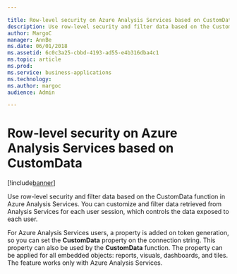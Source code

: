 ```yaml
---

title: Row-level security on Azure Analysis Services based on CustomData
description: Use row-level security and filter data based on the CustomData function in Azure Analysis Services.
author: MargoC
manager: AnnBe
ms.date: 06/01/2018
ms.assetid: 6c0c3a25-cbbd-4193-ad55-e4b316dba4c1
ms.topic: article
ms.prod: 
ms.service: business-applications
ms.technology: 
ms.author: margoc
audience: Admin

---
```

#  Row-level security on Azure Analysis Services based on CustomData




[!include[banner](../../../includes/banner.md)]

Use row-level security and filter data based on the CustomData function in Azure
Analysis Services. You can customize and filter data retrieved from Analysis
Services for each user session, which controls the data exposed to each user.

For Azure Analysis Services users, a property is added on token generation, so
you can set the **CustomData** property on the connection string. This property
can also be used by the **CustomData** function. The property can be applied for
all embedded objects: reports, visuals, dashboards, and tiles. The feature works
only with Azure Analysis Services.
